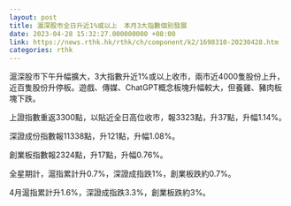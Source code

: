 ```yaml
---
layout: post
title: 滬深股市全日升近1%或以上　本月3大指數個別發展
date: 2023-04-28 15:32:27.000000000 +08:00
link: https://news.rthk.hk/rthk/ch/component/k2/1698310-20230428.htm
categories: rthk
---
```


滬深股市下午升幅擴大，3大指數升近1%或以上收市，兩市近4000隻股份上升，近百隻股份升停板。遊戲、傳媒、ChatGPT概念板塊升幅較大，但養雞、豬肉板塊下跌。

上證指數重返3300點，以貼近全日高位收市，報3323點，升37點，升幅1.14%。

深證成份指數報11338點，升121點，升幅1.08%。

創業板指數報2324點，升17點，升幅0.76%。

全星期計，滬指累計升0.7%，深證成指跌1%，創業板跌約0.7%。

4月滬指累計升1.6%，深證成指跌3.3%，創業板跌約3%。
